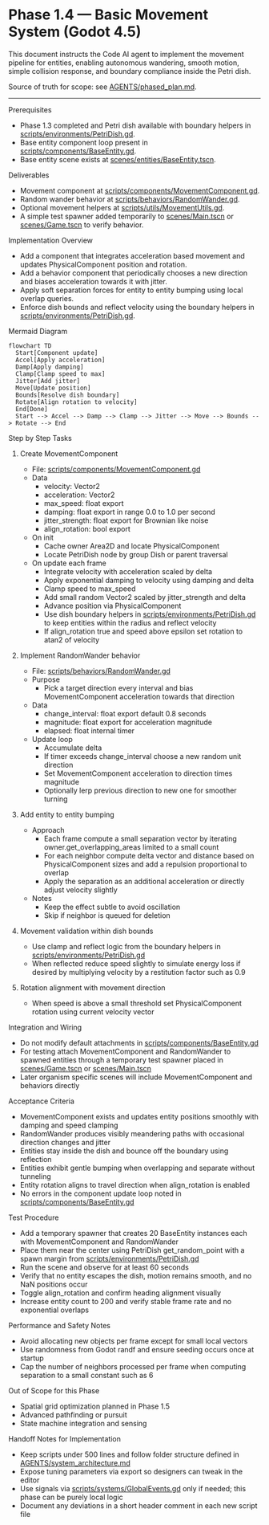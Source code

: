 # Phase 1.4 — Basic Movement System (Godot 4.5)

This document instructs the Code AI agent to implement the movement pipeline for entities, enabling autonomous wandering, smooth motion, simple collision response, and boundary compliance inside the Petri dish.

Source of truth for scope: see [AGENTS/phased_plan.md](AGENTS/phased_plan.md:39-47).

---

Prerequisites
- Phase 1.3 completed and Petri dish available with boundary helpers in [scripts/environments/PetriDish.gd](scripts/environments/PetriDish.gd:61-90).
- Base entity component loop present in [scripts/components/BaseEntity.gd](scripts/components/BaseEntity.gd:65-68).
- Base entity scene exists at [scenes/entities/BaseEntity.tscn](scenes/entities/BaseEntity.tscn).

Deliverables
- Movement component at [scripts/components/MovementComponent.gd](scripts/components/MovementComponent.gd).
- Random wander behavior at [scripts/behaviors/RandomWander.gd](scripts/behaviors/RandomWander.gd).
- Optional movement helpers at [scripts/utils/MovementUtils.gd](scripts/utils/MovementUtils.gd).
- A simple test spawner added temporarily to [scenes/Main.tscn](scenes/Main.tscn) or [scenes/Game.tscn](scenes/Game.tscn) to verify behavior.

Implementation Overview
- Add a component that integrates acceleration based movement and updates PhysicalComponent position and rotation.
- Add a behavior component that periodically chooses a new direction and biases acceleration towards it with jitter.
- Apply soft separation forces for entity to entity bumping using local overlap queries.
- Enforce dish bounds and reflect velocity using the boundary helpers in [scripts/environments/PetriDish.gd](scripts/environments/PetriDish.gd:74-90).

Mermaid Diagram
```mermaid
flowchart TD
  Start[Component update]
  Accel[Apply acceleration]
  Damp[Apply damping]
  Clamp[Clamp speed to max]
  Jitter[Add jitter]
  Move[Update position]
  Bounds[Resolve dish boundary]
  Rotate[Align rotation to velocity]
  End[Done]
  Start --> Accel --> Damp --> Clamp --> Jitter --> Move --> Bounds --> Rotate --> End
```

Step by Step Tasks
1. Create MovementComponent
   - File: [scripts/components/MovementComponent.gd](scripts/components/MovementComponent.gd)
   - Data
     - velocity: Vector2
     - acceleration: Vector2
     - max_speed: float export
     - damping: float export in range 0.0 to 1.0 per second
     - jitter_strength: float export for Brownian like noise
     - align_rotation: bool export
   - On init
     - Cache owner Area2D and locate PhysicalComponent
     - Locate PetriDish node by group Dish or parent traversal
   - On update each frame
     - Integrate velocity with acceleration scaled by delta
     - Apply exponential damping to velocity using damping and delta
     - Clamp speed to max_speed
     - Add small random Vector2 scaled by jitter_strength and delta
     - Advance position via PhysicalComponent
     - Use dish boundary helpers in [scripts/environments/PetriDish.gd](scripts/environments/PetriDish.gd:74-90) to keep entities within the radius and reflect velocity
     - If align_rotation true and speed above epsilon set rotation to atan2 of velocity

2. Implement RandomWander behavior
   - File: [scripts/behaviors/RandomWander.gd](scripts/behaviors/RandomWander.gd)
   - Purpose
     - Pick a target direction every interval and bias MovementComponent acceleration towards that direction
   - Data
     - change_interval: float export default 0.8 seconds
     - magnitude: float export for acceleration magnitude
     - elapsed: float internal timer
   - Update loop
     - Accumulate delta
     - If timer exceeds change_interval choose a new random unit direction
     - Set MovementComponent acceleration to direction times magnitude
     - Optionally lerp previous direction to new one for smoother turning

3. Add entity to entity bumping
   - Approach
     - Each frame compute a small separation vector by iterating owner.get_overlapping_areas limited to a small count
     - For each neighbor compute delta vector and distance based on PhysicalComponent sizes and add a repulsion proportional to overlap
     - Apply the separation as an additional acceleration or directly adjust velocity slightly
   - Notes
     - Keep the effect subtle to avoid oscillation
     - Skip if neighbor is queued for deletion

4. Movement validation within dish bounds
   - Use clamp and reflect logic from the boundary helpers in [scripts/environments/PetriDish.gd](scripts/environments/PetriDish.gd:74-90)
   - When reflected reduce speed slightly to simulate energy loss if desired by multiplying velocity by a restitution factor such as 0.9

5. Rotation alignment with movement direction
   - When speed is above a small threshold set PhysicalComponent rotation using current velocity vector

Integration and Wiring
- Do not modify default attachments in [scripts/components/BaseEntity.gd](scripts/components/BaseEntity.gd:15-35)
- For testing attach MovementComponent and RandomWander to spawned entities through a temporary test spawner placed in [scenes/Game.tscn](scenes/Game.tscn) or [scenes/Main.tscn](scenes/Main.tscn)
- Later organism specific scenes will include MovementComponent and behaviors directly

Acceptance Criteria
- MovementComponent exists and updates entity positions smoothly with damping and speed clamping
- RandomWander produces visibly meandering paths with occasional direction changes and jitter
- Entities stay inside the dish and bounce off the boundary using reflection
- Entities exhibit gentle bumping when overlapping and separate without tunneling
- Entity rotation aligns to travel direction when align_rotation is enabled
- No errors in the component update loop noted in [scripts/components/BaseEntity.gd](scripts/components/BaseEntity.gd:65-68)

Test Procedure
- Add a temporary spawner that creates 20 BaseEntity instances each with MovementComponent and RandomWander
- Place them near the center using PetriDish get_random_point with a spawn margin from [scripts/environments/PetriDish.gd](scripts/environments/PetriDish.gd:92-96)
- Run the scene and observe for at least 60 seconds
- Verify that no entity escapes the dish, motion remains smooth, and no NaN positions occur
- Toggle align_rotation and confirm heading alignment visually
- Increase entity count to 200 and verify stable frame rate and no exponential overlaps

Performance and Safety Notes
- Avoid allocating new objects per frame except for small local vectors
- Use randomness from Godot randf and ensure seeding occurs once at startup
- Cap the number of neighbors processed per frame when computing separation to a small constant such as 6

Out of Scope for this Phase
- Spatial grid optimization planned in Phase 1.5
- Advanced pathfinding or pursuit
- State machine integration and sensing

Handoff Notes for Implementation
- Keep scripts under 500 lines and follow folder structure defined in [AGENTS/system_architecture.md](AGENTS/system_architecture.md:582-602)
- Expose tuning parameters via export so designers can tweak in the editor
- Use signals via [scripts/systems/GlobalEvents.gd](scripts/systems/GlobalEvents.gd) only if needed; this phase can be purely local logic
- Document any deviations in a short header comment in each new script file